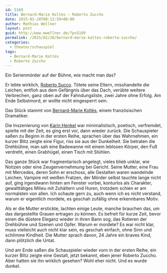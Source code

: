 ```yaml
---
id: 5169
title: Bernard-Marie Koltès – Roberto Zuccho
date: 2015-02-28T00:13:59+00:00
author: Mathias Wellner
layout: post
guid: http://www.mwellner.de/?p=5169
permalink: /2015/02/28/bernard-marie-koltes-roberto-zuccho/
categories:
  - theater/schauspiel
tags:
  - Bernard-Marie Koltès
  - Roberte Zuccho
---
```

Ein Serienmörder auf der Bühne, wie macht man das? 

Er lebte wirklich, <a href="https://de.wikipedia.org/wiki/Roberto_Succo" title="Roberto Succo" target="_blank">Roberto Succo</a>. Tötete seine Eltern, misshandelte die Leichen, entfloh aus dem Gefängnis über das Dach, verübte weitere Verbrechen, ganz oben auf der Fahndungsliste, zwei Jahre ohne Erfolg. Am Ende Selbstmord, er wollte nicht eingesperrt sein. 

Das Stück stammt von <a href="https://de.wikipedia.org/wiki/Bernard-Marie_Kolt%C3%A8s" title="Bernard-Marie Koltès" target="_blank">Bernard-Marie Koltès</a>, einem französischen Dramatiker. 

Die Inszenierung von <a href="http://schauspielhaus.ch/ensemble/regie-team/regie/61-karin-henkel" title="Karin Henkel" target="_blank">Karin Henkel</a> war minimalistisch, poetisch, verfremdet, spielte mit der Zeit, es ging erst vor, dann wieder zurück. Die Schauspieler saßen zu Beginn in der ersten Reihe, sprachen über das Wahrnehmen, ein kurzer Blitz zeigte eine Figur, riss sie aus der Dunkelheit. Sie betraten die Drehbühne, man sah eine Badewanne mit einem leblosen Körper, den Fuß verdreht, einen Grabhügel, einen Tisch mit Stühlen. 

Das ganze Stück war fragmentarisch angelegt, vieles blieb unklar, wie Notizen oder eine Zeugenvernehmung bei Gericht. Seine Mutter, eine Frau mit Mercedes, deren Sohn er erschoss, alle Gestalten waren wandelnde Leichen, Vampire mit weißen Fratzen, der Mörder selbst tauchte lange nicht auf, ging irgendwann hinten am Fenster vorbei, konturlos als Charakter, gewalttätiges Milieu mit Zuhältern und Huren, trotzdem schien er am normalsten von allen. Ich schaute gern zu, auch wenn ich es nicht verstand, warum er eigentlich mordete, es geschah zufällig ohne erkennbares Motiv. 

Als er die Mutter erstickte, lachten einige Leute, manche brauchen das, um das dargestellte Grauen ertragen zu können. Es befreit für kurze Zeit, bevor einen die düstere Eleganz wieder in ihren Bann sog, das Rotieren der Drehbühne und Szenen und Opfer. Warum er mordete? Es war nicht klar, muss vielleicht auch nicht klar sein, es geschah einfach, ohne Sinn und schlimme Kindheit. Die Mutter sprach davon, 24 Jahre ein braves Kind, dann plötzlich die Untat. 

Und am Ende saßen die Schauspieler wieder vorn in der ersten Reihe, ein kurzer Blitz zeigte eine Gestalt, jetzt bekannt, eben jener Roberto Zuccho. Aber hatten sie ihn wirklich gesehen? Wohl eher nicht. Und es wurde dunkel.
